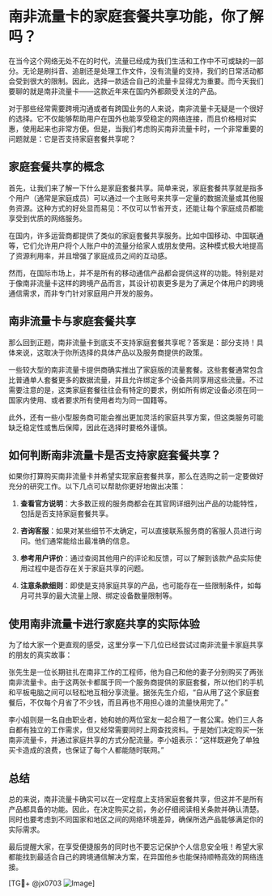 # 南非流量卡的家庭套餐共享功能，你了解吗？

在当今这个网络无处不在的时代，流量已经成为我们生活和工作中不可或缺的一部分。无论是刷抖音、追剧还是处理工作文件，没有流量的支持，我们的日常活动都会受到很大的限制。因此，选择一款适合自己的流量卡显得尤为重要。而今天我们要聊的就是南非流量卡——这款近年来在国内外都颇受关注的产品。

对于那些经常需要跨境沟通或者有跨国业务的人来说，南非流量卡无疑是一个很好的选择。它不仅能够帮助用户在国外也能享受稳定的网络连接，而且价格相对实惠，使用起来也非常方便。但是，当我们考虑购买南非流量卡时，一个非常重要的问题就是：它是否支持家庭套餐共享呢？

## 家庭套餐共享的概念

首先，让我们来了解一下什么是家庭套餐共享。简单来说，家庭套餐共享就是指多个用户（通常是家庭成员）可以通过一个主账号来共享一定量的数据流量或其他服务资源。这种方式的好处显而易见：不仅可以节省开支，还能让每个家庭成员都能享受到优质的网络服务。

在国内，许多运营商都提供了类似的家庭套餐共享服务。比如中国移动、中国联通等，它们允许用户将个人账户中的流量分给家人或朋友使用。这种模式极大地提高了资源利用率，并且增强了家庭成员之间的互动感。

然而，在国际市场上，并不是所有的移动通信产品都会提供这样的功能。特别是对于像南非流量卡这样的跨境产品而言，其设计初衷更多是为了满足个体用户的跨境通信需求，而非专门针对家庭用户开发的服务。

## 南非流量卡与家庭套餐共享

那么回到正题，南非流量卡到底支不支持家庭套餐共享呢？答案是：部分支持！具体来说，这取决于你所选择的具体产品以及服务商提供的政策。

一些较大型的南非流量卡提供商确实推出了家庭版的流量套餐。这些套餐通常包含比普通单人套餐更多的数据流量，并且允许绑定多个设备共同享用这些流量。不过需要注意的是，这类家庭套餐往往会有特定的要求，例如所有绑定设备必须在同一国家内使用、或者要求所有使用者均为同一国籍等。

此外，还有一些小型服务商可能会推出更加灵活的家庭共享方案，但这类服务可能缺乏稳定性或售后保障，因此在选择时要格外谨慎。

## 如何判断南非流量卡是否支持家庭套餐共享？

如果你打算购买南非流量卡并希望实现家庭套餐共享，那么在选购之前一定要做好充分的研究工作。以下几点可以帮助你更好地做出决策：

1. **查看官方说明**：大多数正规的服务商都会在其官网详细列出产品的功能特性，包括是否支持家庭套餐共享。
   
2. **咨询客服**：如果对某些细节不太确定，可以直接联系服务商的客服人员进行询问。他们通常能给出最准确的信息。

3. **参考用户评价**：通过查阅其他用户的评论和反馈，可以了解到该款产品实际使用过程中是否存在关于家庭共享的问题。

4. **注意条款细则**：即使是支持家庭共享的产品，也可能存在一些限制条件，如每月可共享的最大流量上限、绑定设备数量限制等。

## 使用南非流量卡进行家庭共享的实际体验

为了给大家一个更直观的感受，这里分享一下几位已经尝试过南非流量卡家庭共享的朋友的真实故事：

张先生是一位长期驻扎在南非工作的工程师，他为自己和他的妻子分别购买了两张南非流量卡。由于这两张卡都属于同一个服务商提供的家庭套餐，所以他们的手机和平板电脑之间可以轻松地互相分享流量。据张先生介绍，“自从用了这个家庭套餐后，不仅每个月省了不少钱，而且再也不用担心谁的流量快用完了。”

李小姐则是一名自由职业者，她和她的两位室友一起合租了一套公寓。她们三人各自都有独立的工作需求，但又经常需要同时上网查找资料。于是她们决定购买一张南非流量卡，并通过家庭共享的方式分配流量。李小姐表示：“这样既避免了单独买卡造成的浪费，也保证了每个人都能随时联网。”

## 总结

总的来说，南非流量卡确实可以在一定程度上支持家庭套餐共享，但这并不是所有产品都具备的功能。因此，在决定购买之前，务必仔细阅读相关条款并确认清楚。同时也要考虑到不同国家和地区之间的网络环境差异，确保所选产品能够满足你的实际需求。

最后提醒大家，在享受便捷服务的同时也不要忘记保护个人信息安全哦！希望大家都能找到最适合自己的跨境通信解决方案，在异国他乡也能保持顺畅高效的网络连接。

[TG💪+ @jx0703 ![Image](https://github.com/user-attachments/assets/dbca1d08-cadb-493c-b0ec-ad6f7a83f270)]